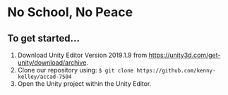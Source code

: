 # No School, No Peace

## To get started...
1. Download Unity Editor Version 2019.1.9 from https://unity3d.com/get-unity/download/archive.
2. Clone our repository using:
`$ git clone https://github.com/kenny-kelley/accad-7504`
3. Open the Unity project within the Unity Editor.
